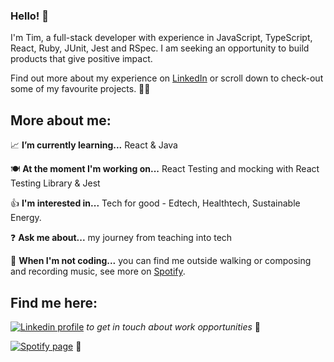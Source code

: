 ### Hello! 👋

I'm Tim, a full-stack developer with experience in JavaScript, TypeScript, React, Ruby, JUnit, Jest and RSpec. I am seeking an opportunity to build products that give positive impact.

Find out more about my experience on [LinkedIn](https://www.linkedin.com/in/tim-castillo-gill-30a27b42/) or scroll down to check-out some of my favourite projects. 🧑‍💻

## More about me: 

📈  **I’m currently learning...** React & Java

🍽  **At the moment I'm working on...** React Testing and mocking with React Testing Library & Jest

👍  **I'm interested in...** Tech for good - Edtech, Healthtech, Sustainable Energy.  

❓  **Ask me about...** my journey from teaching into tech 

🏰  **When I'm not coding...** you can find me outside walking or composing and recording music, see more on [Spotify](https://open.spotify.com/artist/3XDAQCkNnz2yN6PW8Sw8p7?si=O9TF8xFJRnOlh-LP5wTnxg#login).

## Find me here:

[![Linkedin profile](https://img.shields.io/badge/Linkedin-Tim%20CastilloGill-0077B5?style=social&logo=linkedin&?labelColor=fff)](https://www.linkedin.com/in/tim-castillo-gill-30a27b42/) *to get in touch about work opportunities* 💼
  
[![Spotify page](https://img.shields.io/badge/Spotify-Tim%20Gill%20Viola-green)](https://open.spotify.com/artist/3XDAQCkNnz2yN6PW8Sw8p7) 🎻
